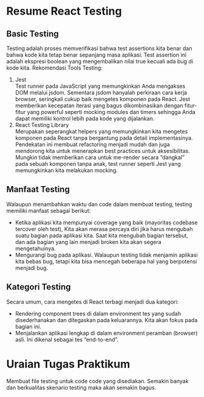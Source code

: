 # Resume React Testing

## Basic Testing
Testing adalah proses memverifikasi bahwa test assertions kita benar dan bahwa kode kita tetap benar sepanjang masa aplikasi. Test assertion ini adalah ekspresi boolean yang mengembalikan nilai true kecuali ada bug di kode kita.
Rekomendasi Tools Testing: 
1. Jest<br>
   Test runner pada JavaScript yang memungkinkan Anda mengakses DOM melalui jsdom. Sementara jsdom hanyalah perkiraan cara kerja browser, seringkali cukup baik mengetes komponen pada React. Jest memberikan kecepatan iterasi yang bagus dikombinasikan dengan fitur-fitur yang powerful seperti mocking modules dan timers sehingga Anda dapat memiliki kontrol lebih pada kode yang dijalankan.
2. React Testing Library <br>
   Merupakan seperangkat helpers yang memungkinkan kita mengetes komponen pada React tanpa bergantung pada detail implementasinya. Pendekatan ini membuat refactoring menjadi mudah dan juga mendorong kita untuk menerapkan best practices untuk aksesibilitas. Mungkin tidak memberikan cara untuk me-render secara “dangkal” pada sebuah komponen tanpa anak, test runner seperti Jest yang memungkinkan kita melakukan mocking.

## Manfaat Testing
Walaupun menambahkan waktu dan code dalam membuat testing, testing memiliki manfaat sebagai berikut:
* Ketika aplikasi kita mempunyai coverage yang baik (mayoritas codebase tercover oleh test), Kita akan merasa percaya diri jika harus mengubah suatu bagian pada aplikasi kita. Saat kita mengubah bagian tersebut, dan ada bagian yang lain menjadi broken kita akan segera mengetahuinya.
* Mengurangi bug pada aplikasi. Walaupun testing tidak menjamin aplikasi kita bebas bug, tetapi kita bisa mencegah beberapa hal yang berpotensi menjadi bug.

## Kategori Testing
Secara umum, cara mengetes di React terbagi menjadi dua kategori:
* Rendering component trees di dalam environment tes yang sudah disederhanakan dan ditegaskan pada keluarannya. Kita akan fokus pada bagian ini.
* Menjalankan aplikasi lengkap di dalam environment peramban (browser) asli. Ini dikenal sebagai tes “end-to-end”.

# Uraian Tugas Praktikum
Membuat file testing untuk code code yang disediakan. Semakin banyak dan berkualitas skenario testing maka akan semakin bagus.
